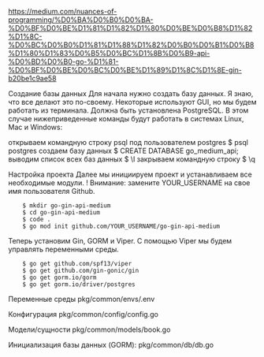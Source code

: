 https://medium.com/nuances-of-programming/%D0%BA%D0%B0%D0%BA-%D0%BF%D0%BE%D1%81%D1%82%D1%80%D0%BE%D0%B8%D1%82%D1%8C-%D0%BC%D0%B0%D1%81%D1%88%D1%82%D0%B0%D0%B1%D0%B8%D1%80%D1%83%D0%B5%D0%BC%D1%8B%D0%B9-api-%D0%BD%D0%B0-go-%D1%81-%D0%BF%D0%BE%D0%BC%D0%BE%D1%89%D1%8C%D1%8E-gin-b20be1c9ae58

Создание базы данных
Для начала нужно создать базу данных. Я знаю, что все делают это по-своему. Некоторые используют GUI, но мы будем работать из терминала.
Должна быть установлена PostgreSQL. В этом случае нижеприведенные команды будут работать в системах Linux, Mac и Windows:

открываем командную строку psql под пользователем postgres
        $ psql postgres
cоздаем базу данных
        $ CREATE DATABASE go_medium_api;
выводим список всех баз данных
        $ \l
закрываем командную строку
        $ \q

Настройка проекта
Далее мы инициируем проект и устанавливаем все необходимые модули.
! Внимание: замените YOUR_USERNAME на свое имя пользователя Github.

        $ mkdir go-gin-api-medium
        $ cd go-gin-api-medium 
        $ code . 
        $ go mod init github.com/YOUR_USERNAME/go-gin-api-medium

Теперь установим Gin, GORM и Viper.
С помощью Viper мы будем управлять переменными среды.

        $ go get github.com/spf13/viper 
        $ go get github.com/gin-gonic/gin 
        $ go get gorm.io/gorm 
        $ go get gorm.io/driver/postgres 

Переменные среды
        pkg/common/envs/.env

Конфигурация
        pkg/common/config/config.go

Модели/сущности
        pkg/common/models/book.go

Инициализация базы данных (GORM):
        pkg/common/db/db.go
